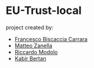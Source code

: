 # EU-Trust-local

project created by:

- [Francesco Biscaccia Carrara](mailto:francesco.biscacciacarrara@studenti.unipd.it)
- [Matteo Zanella](mailto:matteo.zanella.3@studenti.unipd.it)
- [Riccardo Modolo](mailto:riccardo.modolo.1@studenti.unipd.it)
- [Kabir Bertan](mailto:kabir.bertan@studenti.unipd.it)
